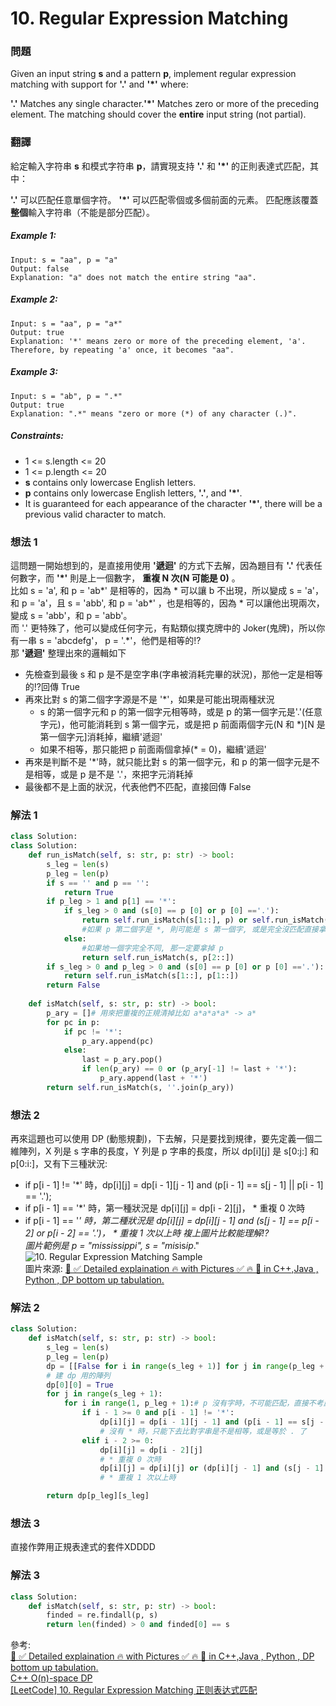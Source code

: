 # 10. Regular Expression Matching
### 問題
Given an input string **s** and a pattern **p**, implement regular expression matching with support for **'.'** and **'*'** where:

**'.'** Matches any single character.​​​​
**'*'** Matches zero or more of the preceding element.
The matching should cover the **entire** input string (not partial).
 ### 翻譯
給定輸入字符串 **s** 和模式字符串 **p**，請實現支持 **'.'** 和 **'*'** 的正則表達式匹配，其中：

**'.'** 可以匹配任意單個字符。
**'*'** 可以匹配零個或多個前面的元素。
匹配應該覆蓋**整個**輸入字符串（不能是部分匹配）。
##### Example 1:
    Input: s = "aa", p = "a"
    Output: false
    Explanation: "a" does not match the entire string "aa".
##### Example 2:
    Input: s = "aa", p = "a*"
    Output: true
    Explanation: '*' means zero or more of the preceding element, 'a'. Therefore, by repeating 'a' once, it becomes "aa".
##### Example 3:
    Input: s = "ab", p = ".*"
    Output: true
    Explanation: ".*" means "zero or more (*) of any character (.)".
##### Constraints:
- 1 <= s.length <= 20
- 1 <= p.length <= 20
- **s** contains only lowercase English letters.
- **p** contains only lowercase English letters, **'.'**, and **'*'**.
- It is guaranteed for each appearance of the character **'*'**, there will be a previous valid character to match.

### 想法 1
這問題一開始想到的，是直接用使用 **'遞迴'** 的方式下去解，因為題目有 **'.'** 代表任何數字，而 **'*'** 則是上一個數字， **重複 N 次(N 可能是 0)** 。  
比如 s = 'a', 和 p = 'ab*' 是相等的，因為 * 可以讓 b 不出現，所以變成 s = 'a'，和 p = 'a'，且 s = 'abb', 和 p = 'ab*' ，也是相等的，因為 * 可以讓他出現兩次，變成 s = 'abb'，和 p = 'abb'。  
而 '.' 更特殊了，他可以變成任何字元，有點類似撲克牌中的 Joker(鬼牌)，所以你有一串 s = 'abcdefg'， p = '.*'，他們是相等的!?  
那 **'遞迴'** 整理出來的邏輯如下
- 先檢查到最後 s 和 p 是不是空字串(字串被消耗完畢的狀況)，那他一定是相等的!?回傳 True
- 再來比對 s 的第二個字字源是不是 '*'，如果是可能出現兩種狀況
  - s 的第一個字元和 p 的第一個字元相等時，或是 p 的第一個字元是'.'(任意字元)，他可能消耗到 s 第一個字元，或是把 p 前面兩個字元(N 和 *)[N 是第一個字元]消耗掉，繼續'遞迴'
  - 如果不相等，那只能把 p 前面兩個拿掉(* = 0)，繼續'遞迴'
- 再來是判斷不是 '*'時，就只能比對 s 的第一個字元，和 p 的第一個字元是不是相等，或是 p 是不是 '.'，來把字元消耗掉
- 最後都不是上面的狀況，代表他們不匹配，直接回傳 False
### 解法 1
```python
class Solution:
class Solution:
    def run_isMatch(self, s: str, p: str) -> bool:
        s_leg = len(s)
        p_leg = len(p)
        if s == '' and p == '':
            return True
        if p_leg > 1 and p[1] == '*':
            if s_leg > 0 and (s[0] == p [0] or p [0] =='.'):
                return self.run_isMatch(s[1::], p) or self.run_isMatch(s, p[2::])
                #如果 p 第二個字是 *, 則可能是 s 第一個字, 或是完全沒匹配直接拿掉兩種可能
            else:
                #如果地一個字完全不同, 那一定要拿掉 p
                return self.run_isMatch(s, p[2::])
        if s_leg > 0 and p_leg > 0 and (s[0] == p [0] or p [0] =='.'):
            return self.run_isMatch(s[1::], p[1::])
        return False
    
    def isMatch(self, s: str, p: str) -> bool:
        p_ary = []# 用來把重複的正規清掉比如 a*a*a*a* -> a*
        for pc in p:
            if pc != '*':
                p_ary.append(pc)
            else:
                last = p_ary.pop()
                if len(p_ary) == 0 or (p_ary[-1] != last + '*'):
                    p_ary.append(last + '*')
        return self.run_isMatch(s, ''.join(p_ary))
```

### 想法 2
再來這題也可以使用 DP (動態規劃)，下去解，只是要找到規律，要先定義一個二維陣列，X 列是 s 字串的長度，Y 列是 p 字串的長度，所以 dp[i][j] 是 s[0:j:] 和 p[0:i:]，又有下三種狀況:  
-  if p[i - 1] != '*' 時，dp[i][j] = dp[i - 1][j - 1] and (p[i - 1] == s[j - 1] || p[i - 1] == '.');
-  if p[i - 1] == '*' 時，第一種狀況是 dp[i][j] = dp[i - 2][j]， * 重複 0 次時
-  if p[i - 1] == '*' 時，第二種狀況是 dp[i][j] = dp[i][j - 1] and (s[j - 1] == p[i - 2] or p[i - 2] == '.')， * 重複 1 次以上時
複上圖片比較能理解!?  
圖片範例是 p = "mississippi", s = "mis*is*ip*."
![10. Regular Expression Matching Sample](https://chechih.github.io/images/LeetCode/10.Regular_Expression_Matching_Sample.png "10. Regular Expression Matching Sample")  
圖片來源: [🚀 ✅ Detailed explaination 🔥 with Pictures ✅ 🔥 🚀 in C++,Java , Python , DP bottom up tabulation.](https://leetcode.com/problems/regular-expression-matching/solutions/3401751/detailed-explaination-with-pictures-in-c-java-python-dp-bottom-up-tabulation/)  

### 解法 2
```python
class Solution:
    def isMatch(self, s: str, p: str) -> bool:
        s_leg = len(s)
        p_leg = len(p)
        dp = [[False for i in range(s_leg + 1)] for j in range(p_leg + 1)]
        # 建 dp 用的陣列
        dp[0][0] = True
        for j in range(s_leg + 1):
            for i in range(1, p_leg + 1):# p 沒有字時，不可能匹配，直接不考慮
                if i - 1 >= 0 and p[i - 1] != '*':
                    dp[i][j] = dp[i - 1][j - 1] and (p[i - 1] == s[j - 1] or p[i - 1] == '.')
                    # 沒有 * 時，只能下去比對字串是不是相等，或是等於 . 了
                elif i - 2 >= 0:
                    dp[i][j] = dp[i - 2][j]
                    # * 重複 0 次時
                    dp[i][j] = dp[i][j] or (dp[i][j - 1] and (s[j - 1] == p[i - 2] or p[i - 2] == '.'))
                    # * 重複 1 次以上時

        return dp[p_leg][s_leg]
```
### 想法 3
直接作弊用正規表達式的套件XDDDD
### 解法 3
```python
class Solution:
    def isMatch(self, s: str, p: str) -> bool:
        finded = re.findall(p, s)
        return len(finded) > 0 and finded[0] == s
```

參考:  
[🚀 ✅ Detailed explaination 🔥 with Pictures ✅ 🔥 🚀 in C++,Java , Python , DP bottom up tabulation.](https://leetcode.com/problems/regular-expression-matching/solutions/3401751/detailed-explaination-with-pictures-in-c-java-python-dp-bottom-up-tabulation/)  
[C++ O(n)-space DP](https://leetcode.com/problems/regular-expression-matching/solutions/5684/c-on-space-dp/)  
[[LeetCode] 10. Regular Expression Matching 正则表达式匹配](https://www.cnblogs.com/grandyang/p/4461713.html)  